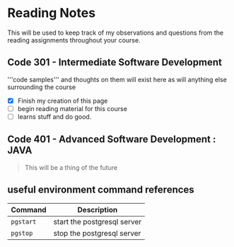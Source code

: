 # Reading Notes

This will be used to keep track of my observations and questions from the reading assignments throughout your course.

## Code 301 - Intermediate Software Development

'''code samples''' and thoughts on them will exist here as will anything else surrounding  the course

- [x] Finish my creation of this page
- [ ] begin reading material for this course
- [ ] learns stuff and do good.

## Code 401 - Advanced Software Development : JAVA

> This will be a thing of the future

## useful environment command references
| Command | Description |
| --- | --- |
| `pgstart` | start the postgresql server |
| `pgstop` | stop the postgresql server |
